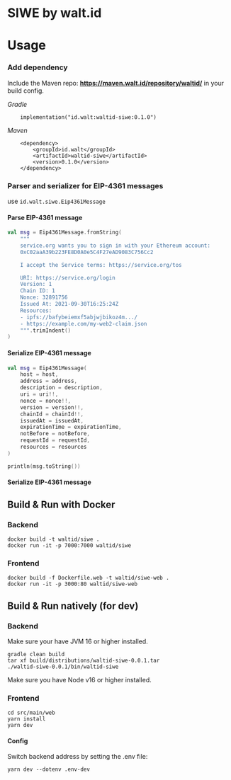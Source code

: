 # SIWE by walt.id

# Usage

### Add dependency

Include the Maven repo: __https://maven.walt.id/repository/waltid/__ in your build config.

_Gradle_

        implementation("id.walt:waltid-siwe:0.1.0")

_Maven_

        <dependency>
            <groupId>id.walt</groupId>
            <artifactId>waltid-siwe</artifactId>
            <version>0.1.0</version>
        </dependency>

### Parser and serializer for EIP-4361 messages
use `id.walt.siwe.Eip4361Message`

#### Parse EIP-4361 message
```kotlin
val msg = Eip4361Message.fromString(
    """
    service.org wants you to sign in with your Ethereum account:
    0xC02aaA39b223FE8D0A0e5C4F27eAD9083C756Cc2

    I accept the Service terms: https://service.org/tos

    URI: https://service.org/login
    Version: 1
    Chain ID: 1
    Nonce: 32891756
    Issued At: 2021-09-30T16:25:24Z
    Resources:
    - ipfs://bafybeiemxf5abjwjbikoz4m.../
    - https://example.com/my-web2-claim.json
    """.trimIndent()
)
```

#### Serialize EIP-4361 message
```kotlin
val msg = Eip4361Message(
    host = host,
    address = address,
    description = description,
    uri = uri!!,
    nonce = nonce!!,
    version = version!!,
    chainId = chainId!!,
    issuedAt = issuedAt,
    expirationTime = expirationTime,
    notBefore = notBefore,
    requestId = requestId,
    resources = resources
)

println(msg.toString())
```
#### Serialize EIP-4361 message

## Build & Run with Docker

### Backend

    docker build -t waltid/siwe .
    docker run -it -p 7000:7000 waltid/siwe

### Frontend

    docker build -f Dockerfile.web -t waltid/siwe-web .
    docker run -it -p 3000:80 waltid/siwe-web

## Build & Run natively (for dev)

### Backend

Make sure your have JVM 16 or higher installed.

    gradle clean build
    tar xf build/distributions/waltid-siwe-0.0.1.tar
    ./waltid-siwe-0.0.1/bin/waltid-siwe


Make sure you have Node v16 or higher installed.
### Frontend

    cd src/main/web
    yarn install
    yarn dev

#### Config

   Switch backend address by setting the .env file:
   
    yarn dev --dotenv .env-dev